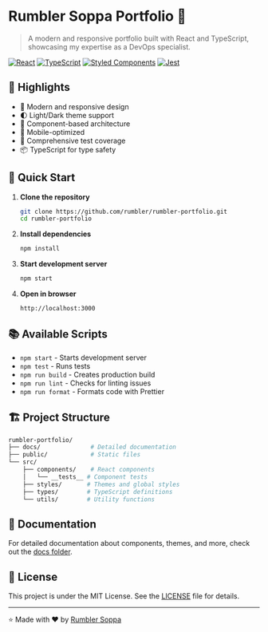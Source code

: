 # Rumbler Soppa Portfolio 🚀

> A modern and responsive portfolio built with React and TypeScript, showcasing my expertise as a DevOps specialist.

[![React](https://img.shields.io/badge/React-20232A?style=for-the-badge&logo=react&logoColor=61DAFB)](https://reactjs.org/)
[![TypeScript](https://img.shields.io/badge/TypeScript-007ACC?style=for-the-badge&logo=typescript&logoColor=white)](https://www.typescriptlang.org/)
[![Styled Components](https://img.shields.io/badge/styled--components-DB7093?style=for-the-badge&logo=styled-components&logoColor=white)](https://styled-components.com/)
[![Jest](https://img.shields.io/badge/Jest-C21325?style=for-the-badge&logo=jest&logoColor=white)](https://jestjs.io/)

## 🌟 Highlights

- 🎨 Modern and responsive design
- 🌓 Light/Dark theme support
- 🧩 Component-based architecture
- 📱 Mobile-optimized
- 🧪 Comprehensive test coverage
- 📦 TypeScript for type safety

## 🚀 Quick Start

1. **Clone the repository**

   ```bash
   git clone https://github.com/rumbler/rumbler-portfolio.git
   cd rumbler-portfolio
   ```

2. **Install dependencies**

   ```bash
   npm install
   ```

3. **Start development server**

   ```bash
   npm start
   ```

4. **Open in browser**

   ```bash
   http://localhost:3000
   ```

## 📚 Available Scripts

- `npm start` - Starts development server
- `npm test` - Runs tests
- `npm run build` - Creates production build
- `npm run lint` - Checks for linting issues
- `npm run format` - Formats code with Prettier

## 🏗️ Project Structure

```bash
rumbler-portfolio/
├── docs/              # Detailed documentation
├── public/            # Static files
└── src/
    ├── components/    # React components
    │   └── __tests__ # Component tests
    ├── styles/       # Themes and global styles
    ├── types/        # TypeScript definitions
    └── utils/        # Utility functions
```

## 📖 Documentation

For detailed documentation about components, themes, and more, check out the [docs folder](./docs).

## 📄 License

This project is under the MIT License. See the [LICENSE](LICENSE) file for details.

---

⭐️ Made with ❤️ by [Rumbler Soppa](https://github.com/rumbler)
